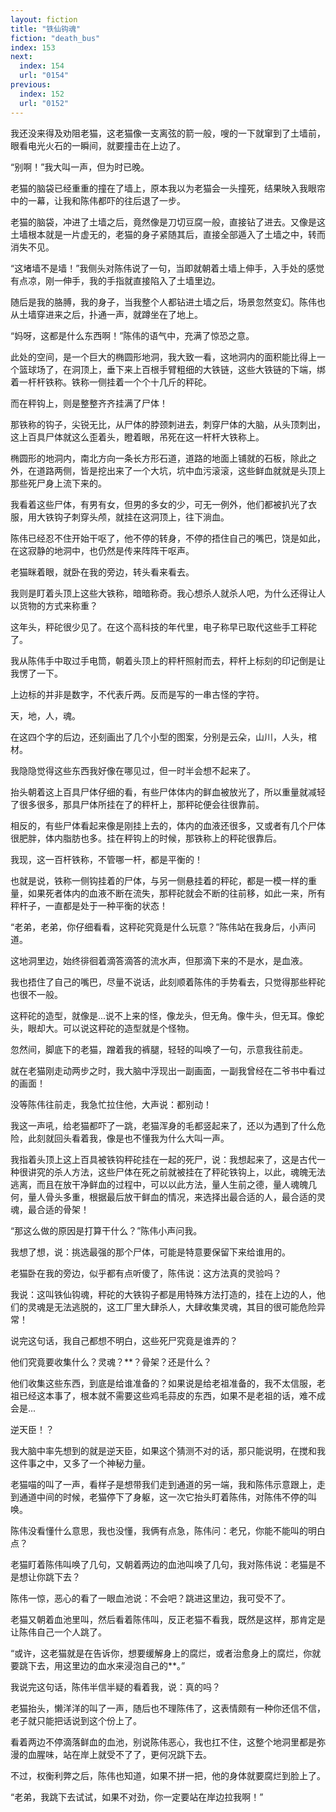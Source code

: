 ```yaml
---
layout: fiction
title: "铁仙钩魂"
fiction: "death_bus"
index: 153
next:
  index: 154
  url: "0154"
previous:
  index: 152
  url: "0152"
---
```

我还没来得及劝阻老猫，这老猫像一支离弦的箭一般，嗖的一下就窜到了土墙前，眼看电光火石的一瞬间，就要撞击在上边了。

“别啊！”我大叫一声，但为时已晚。

老猫的脑袋已经重重的撞在了墙上，原本我以为老猫会一头撞死，结果映入我眼帘中的一幕，让我和陈伟都吓的往后退了一步。

老猫的脑袋，冲进了土墙之后，竟然像是刀切豆腐一般，直接钻了进去。又像是这土墙根本就是一片虚无的，老猫的身子紧随其后，直接全部遁入了土墙之中，转而消失不见。

“这堵墙不是墙！”我侧头对陈伟说了一句，当即就朝着土墙上伸手，入手处的感觉有点凉，刚一伸手，我的手指就直接陷入了土墙里边。

随后是我的胳膊，我的身子，当我整个人都钻进土墙之后，场景忽然变幻。陈伟也从土墙穿进来之后，扑通一声，就蹲坐在了地上。

“妈呀，这都是什么东西啊！”陈伟的语气中，充满了惊恐之意。

此处的空间，是一个巨大的椭圆形地洞，我大致一看，这地洞内的面积能比得上一个篮球场了，在洞顶上，垂下来上百根手臂粗细的大铁链，这些大铁链的下端，绑着一杆杆铁称。铁称一侧挂着一个个十几斤的秤砣。

而在秤钩上，则是整整齐齐挂满了尸体！

那铁称的钩子，尖锐无比，从尸体的脖颈刺进去，刺穿尸体的大脑，从头顶刺出，这上百具尸体就这么歪着头，瞪着眼，吊死在这一杆杆大铁称上。

椭圆形的地洞内，南北方向一条长方形石道，道路的地面上铺就的石板，除此之外，在道路两侧，皆是挖出来了一个大坑，坑中血污滚滚，这些鲜血就就是头顶上那些死尸身上流下来的。

我看着这些尸体，有男有女，但男的多女的少，可无一例外，他们都被扒光了衣服，用大铁钩子刺穿头颅，就挂在这洞顶上，往下淌血。

陈伟已经忍不住开始干呕了，他不停的转身，不停的捂住自己的嘴巴，饶是如此，在这寂静的地洞中，也仍然是传来阵阵干呕声。

老猫眯着眼，就卧在我的旁边，转头看来看去。

我则是盯着头顶上这些大铁称，暗暗称奇。我心想杀人就杀人吧，为什么还得让人以货物的方式来称重？

这年头，秤砣很少见了。在这个高科技的年代里，电子称早已取代这些手工秤砣了。

我从陈伟手中取过手电筒，朝着头顶上的秤杆照射而去，秤杆上标刻的印记倒是让我愣了一下。

上边标的并非是数字，不代表斤两。反而是写的一串古怪的字符。

天，地，人，魂。

在这四个字的后边，还刻画出了几个小型的图案，分别是云朵，山川，人头，棺材。

我隐隐觉得这些东西我好像在哪见过，但一时半会想不起来了。

抬头朝着这上百具尸体仔细的看，有些尸体体内的鲜血被放光了，所以重量就减轻了很多很多，那具尸体所挂在了的秤杆上，那秤砣便会往很靠前。

相反的，有些尸体看起来像是刚挂上去的，体内的血液还很多，又或者有几个尸体很肥胖，体内脂肪也多。挂在秤钩上的时候，那铁称上的秤砣很靠后。

我现，这一百杆铁称，不管哪一杆，都是平衡的！

也就是说，铁称一侧钩挂着的尸体，与另一侧悬挂着的秤砣，都是一模一样的重量，如果死者体内的血液不断在流失，那秤砣就会不断的往前移，如此一来，所有秤杆子，一直都是处于一种平衡的状态！

“老弟，老弟，你仔细看看，这秤砣究竟是什么玩意？”陈伟站在我身后，小声问道。

这地洞里边，始终徘徊着滴答滴答的流水声，但那滴下来的不是水，是血液。

我也捂住了自己的嘴巴，尽量不说话，此刻顺着陈伟的手势看去，只觉得那些秤砣也很不一般。

这秤砣的造型，就像是...说不上来的怪，像龙头，但无角。像牛头，但无耳。像蛇头，眼却大。可以说这秤砣的造型就是个怪物。

忽然间，脚底下的老猫，蹭着我的裤腿，轻轻的叫唤了一句，示意我往前走。

就在老猫刚走动两步之时，我大脑中浮现出一副画面，一副我曾经在二爷书中看过的画面！

没等陈伟往前走，我急忙拉住他，大声说：都别动！

我这一声吼，给老猫都吓了一跳，老猫浑身的毛都竖起来了，还以为遇到了什么危险，此刻就回头看着我，像是也不懂我为什么大叫一声。

我指着头顶上这上百具被铁钩秤砣挂在一起的死尸，说：我想起来了，这是古代一种很讲究的杀人方法，这些尸体在死之前就被挂在了秤砣铁钩上，以此，魂魄无法逃离，而且在放干净鲜血的过程中，可以以此方法，量人生前之德，量人魂魄几何，量人骨头多重，根据最后放干鲜血的情况，来选择出最合适的人，最合适的灵魂，最合适的骨架！

“那这么做的原因是打算干什么？”陈伟小声问我。

我想了想，说：挑选最强的那个尸体，可能是特意要保留下来给谁用的。

老猫卧在我的旁边，似乎都有点听傻了，陈伟说：这方法真的灵验吗？

我说：这叫铁仙钩魂，秤砣的大铁钩子都是用特殊方法打造的，挂在上边的人，他们的灵魂是无法逃脱的，这工厂里大肆杀人，大肆收集灵魂，其目的很可能危险异常！

说完这句话，我自己都想不明白，这些死尸究竟是谁弄的？

他们究竟要收集什么？灵魂？**？骨架？还是什么？

他们收集这些东西，到底是给谁准备的？如果说是给老祖准备的，我不太信服，老祖已经这本事了，根本就不需要这些鸡毛蒜皮的东西，如果不是老祖的话，难不成会是...

逆天臣！？

我大脑中率先想到的就是逆天臣，如果这个猜测不对的话，那只能说明，在搅和我这件事之中，又多了一个神秘力量。

老猫喵的叫了一声，看样子是想带我们走到通道的另一端，我和陈伟示意跟上，走到通道中间的时候，老猫停下了身躯，这一次它抬头盯着陈伟，对陈伟不停的叫唤。

陈伟没看懂什么意思，我也没懂，我俩有点急，陈伟问：老兄，你能不能叫的明白点？

老猫盯着陈伟叫唤了几句，又朝着两边的血池叫唤了几句，我对陈伟说：老猫是不是想让你跳下去？

陈伟一惊，恶心的看了一眼血池说：不会吧？跳进这里边，我可受不了。

老猫又朝着血池里叫，然后看着陈伟叫，反正老猫不看我，既然是这样，那肯定是让陈伟自己一个人跳了。

“或许，这老猫就是在告诉你，想要缓解身上的腐烂，或者治愈身上的腐烂，你就要跳下去，用这里边的血水来浸泡自己的**。”

我说完这句话，陈伟半信半疑的看着我，说：真的吗？

老猫抬头，懒洋洋的叫了一声，随后也不理陈伟了，这表情颇有一种你还信不信，老子就只能把话说到这个份上了。

看着两边不停滴落鲜血的血池，别说陈伟恶心，我也扛不住，这整个地洞里都是弥漫的血腥味，站在岸上就受不了了，更何况跳下去。

不过，权衡利弊之后，陈伟也知道，如果不拼一把，他的身体就要腐烂到脸上了。

“老弟，我跳下去试试，如果不对劲，你一定要站在岸边拉我啊！”